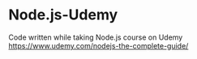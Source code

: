 # Node.js-Udemy
Code written while taking Node.js course on Udemy
https://www.udemy.com/nodejs-the-complete-guide/
